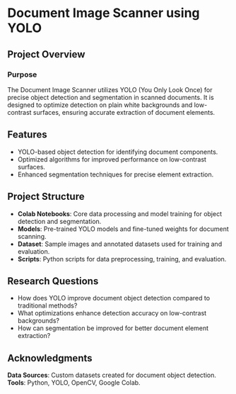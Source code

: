 # Document Image Scanner using YOLO

## Project Overview
### Purpose
The Document Image Scanner utilizes YOLO (You Only Look Once) for precise object detection and segmentation in scanned documents. It is designed to optimize detection on plain white backgrounds and low-contrast surfaces, ensuring accurate extraction of document elements.

## Features
- YOLO-based object detection for identifying document components.
- Optimized algorithms for improved performance on low-contrast surfaces.
- Enhanced segmentation techniques for precise element extraction.

## Project Structure
- **Colab Notebooks**: Core data processing and model training for object detection and segmentation.
- **Models**: Pre-trained YOLO models and fine-tuned weights for document scanning.
- **Dataset**: Sample images and annotated datasets used for training and evaluation.
- **Scripts**: Python scripts for data preprocessing, training, and evaluation.

## Research Questions
- How does YOLO improve document object detection compared to traditional methods?
- What optimizations enhance detection accuracy on low-contrast backgrounds?
- How can segmentation be improved for better document element extraction?

## Acknowledgments
**Data Sources**: Custom datasets created for document object detection.
**Tools**: Python, YOLO, OpenCV, Google Colab.

